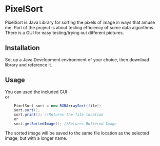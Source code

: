 # PixelSort
PixelSort is Java Library for sorting the pixels of image in ways that amuse me.
Part of the project is about testing efficiency of some data algorithms.
There is a GUI for easy testing/trying out different pictures.

## Installation
Set up a Java Development environment of your choice, then download library and reference it.

## Usage
You can used the included GUI\
or
```Java
    PixelSort sort = new RGBArraySort(file);
    sort.sort();
    sort.print(); //Returns the file location 
    or
    sort.getSortedImage(); //Returns Buffered Image
```
The sorted image will be saved to the same file location as the selected image, but with a longer name.